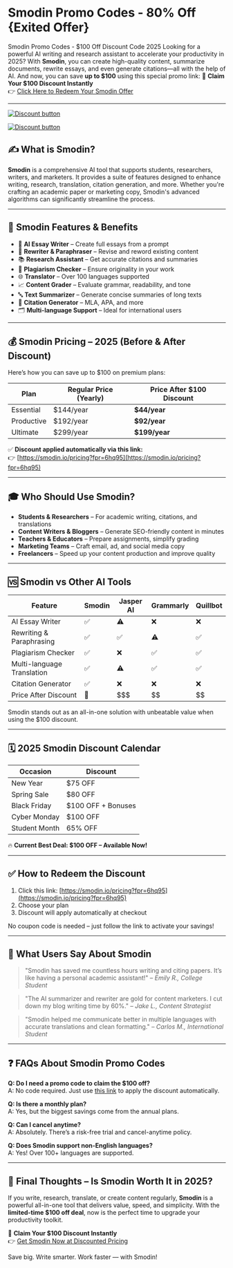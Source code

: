 # Smodin Promo Codes - 80% Off {Exited Offer}
Smodin Promo Codes - $100 Off Discount Code 2025
Looking for a powerful AI writing and research assistant to accelerate your productivity in 2025? With **Smodin**, you can create high-quality content, summarize documents, rewrite essays, and even generate citations—all with the help of AI. And now, you can save **up to $100** using this special promo link:
🎯 **Claim Your $100 Discount Instantly**  
👉 [Click Here to Redeem Your Smodin Offer](https://smodin.io/pricing?fpr=6hq95)

---

[![Discount button](https://github.com/user-attachments/assets/e5cb2122-5258-4331-bbff-048ba1ae5555)](https://smodin.io/pricing?fpr=6hq95)

[![Discount button](https://github.com/user-attachments/assets/a66af54c-3e13-45fa-bffb-4905feef4ddd)](https://smodin.io/pricing?fpr=6hq95)


## ✍️ What is Smodin?

**Smodin** is a comprehensive AI tool that supports students, researchers, writers, and marketers. It provides a suite of features designed to enhance writing, research, translation, citation generation, and more. Whether you're crafting an academic paper or marketing copy, Smodin's advanced algorithms can significantly streamline the process.

---

## 🚀 Smodin Features & Benefits

- 🧠 **AI Essay Writer** – Create full essays from a prompt
- 🔁 **Rewriter & Paraphraser** – Revise and reword existing content
- 📚 **Research Assistant** – Get accurate citations and summaries
- 📄 **Plagiarism Checker** – Ensure originality in your work
- 🌐 **Translator** – Over 100 languages supported
- 📈 **Content Grader** – Evaluate grammar, readability, and tone
- 🔤 **Text Summarizer** – Generate concise summaries of long texts
- 📑 **Citation Generator** – MLA, APA, and more
- 🗂️ **Multi-language Support** – Ideal for international users

---

## 💰 Smodin Pricing – 2025 (Before & After Discount)

Here’s how you can save up to $100 on premium plans:

| Plan | Regular Price (Yearly) | Price After $100 Discount |
|------|-------------------------|----------------------------|
| Essential | $144/year | **$44/year** |
| Productive | $192/year | **$92/year** |
| Ultimate | $299/year | **$199/year** |

✅ **Discount applied automatically via this link:**  
👉 [https://smodin.io/pricing?fpr=6hq95](https://smodin.io/pricing?fpr=6hq95)

---

## 🎓 Who Should Use Smodin?

- **Students & Researchers** – For academic writing, citations, and translations
- **Content Writers & Bloggers** – Generate SEO-friendly content in minutes
- **Teachers & Educators** – Prepare assignments, simplify grading
- **Marketing Teams** – Craft email, ad, and social media copy
- **Freelancers** – Speed up your content production and improve quality

---

## 🆚 Smodin vs Other AI Tools

| Feature | Smodin | Jasper AI | Grammarly | Quillbot |
|---------|--------|-----------|-----------|----------|
| AI Essay Writer | ✅ | ⚠️ | ❌ | ❌ |
| Rewriting & Paraphrasing | ✅ | ✅ | ⚠️ | ✅ |
| Plagiarism Checker | ✅ | ❌ | ✅ | ✅ |
| Multi-language Translation | ✅ | ⚠️ | ✅ | ✅ |
| Citation Generator | ✅ | ❌ | ❌ | ❌ |
| Price After Discount | 💸 | $$$ | $$ | $$ |

Smodin stands out as an all-in-one solution with unbeatable value when using the $100 discount.

---

## 🗓️ 2025 Smodin Discount Calendar

| Occasion | Discount |
|----------|----------|
| New Year | $75 OFF |
| Spring Sale | $80 OFF |
| Black Friday | $100 OFF + Bonuses |
| Cyber Monday | $100 OFF |
| Student Month | 65% OFF |

🔥 **Current Best Deal: $100 OFF – Available Now!**

---

## ✅ How to Redeem the Discount

1. Click this link: [https://smodin.io/pricing?fpr=6hq95](https://smodin.io/pricing?fpr=6hq95)
2. Choose your plan
3. Discount will apply automatically at checkout

No coupon code is needed – just follow the link to activate your savings!

---

## 📣 What Users Say About Smodin

> "Smodin has saved me countless hours writing and citing papers. It’s like having a personal academic assistant!" – *Emily R., College Student*

> "The AI summarizer and rewriter are gold for content marketers. I cut down my blog writing time by 60%." – *Jake L., Content Strategist*

> "Smodin helped me communicate better in multiple languages with accurate translations and clean formatting." – *Carlos M., International Student*

---

## ❓ FAQs About Smodin Promo Codes

**Q: Do I need a promo code to claim the $100 off?**  
A: No code required. Just use [this link](https://smodin.io/pricing?fpr=6hq95) to apply the discount automatically.

**Q: Is there a monthly plan?**  
A: Yes, but the biggest savings come from the annual plans.

**Q: Can I cancel anytime?**  
A: Absolutely. There’s a risk-free trial and cancel-anytime policy.

**Q: Does Smodin support non-English languages?**  
A: Yes! Over 100+ languages are supported.

---

## 🏁 Final Thoughts – Is Smodin Worth It in 2025?

If you write, research, translate, or create content regularly, **Smodin** is a powerful all-in-one tool that delivers value, speed, and simplicity. With the **limited-time $100 off deal**, now is the perfect time to upgrade your productivity toolkit.

🎯 **Claim Your $100 Discount Instantly**  
👉 [Get Smodin Now at Discounted Pricing](https://smodin.io/pricing?fpr=6hq95)

Save big. Write smarter. Work faster — with Smodin!
